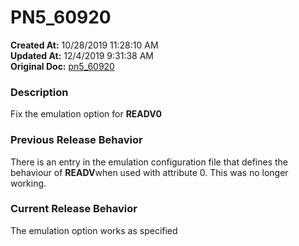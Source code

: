 # PN5_60920

**Created At:** 10/28/2019 11:28:10 AM  
**Updated At:** 12/4/2019 9:31:38 AM  
**Original Doc:** [pn5_60920](https://docs.jbase.com/79141-5-7-5-release-notes/pn5_60920)  


### Description

Fix the emulation option for **READV0**



### Previous Release Behavior

There is an entry in the emulation configuration file that defines the behaviour of **READV**when used with attribute 0. This was no longer working.



### Current Release Behavior

The emulation option works as specified
